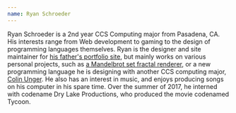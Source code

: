 ```yaml
---
name: Ryan Schroeder
---
```


Ryan Schroeder is a 2nd year CCS Computing major from Pasadena, CA.  His
interests range from Web development to gaming to the design of programming
languages themselves.  Ryan is the designer and site maintainer for
[his father's portfolio site](http://nathanschroeder.net), but mainly works on
various personal projects, such as
[a Mandelbrot set fractal renderer](https://goo.gl/photos/LbJZt4LD6dGedYmP8), or
a new programming language he is designing with another CCS computing major,
[Colin Unger](/students/unger_colin/).  He also has an interest in music, and
enjoys producing songs on his computer in his spare time.  Over the summer of
2017, he interned with codename Dry Lake Productions, who produced the movie
codenamed Tycoon.
<!--   ========  NOTE TO SELF: Update this once the movie is out  ========   -->
